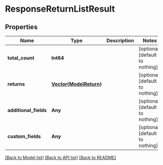 # ResponseReturnListResult


## Properties
Name | Type | Description | Notes
------------ | ------------- | ------------- | -------------
**total_count** | **Int64** |  | [optional] [default to nothing]
**returns** | [**Vector{ModelReturn}**](ModelReturn.md) |  | [optional] [default to nothing]
**additional_fields** | **Any** |  | [optional] [default to nothing]
**custom_fields** | **Any** |  | [optional] [default to nothing]


[[Back to Model list]](../README.md#models) [[Back to API list]](../README.md#api-endpoints) [[Back to README]](../README.md)


